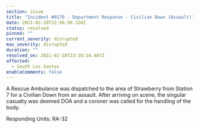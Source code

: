 ```yaml
---
section: issue
title: "Incident #0170 - Department Response - Civilian Down (Assault)"
date: 2021-02-28T22:56:50.320Z
status: resolved
pinned: ""
current_severity: disrupted
max_severity: disrupted
duration: ""
resolved_on: 2021-02-28T23:10:14.487Z
affected:
  - South Los Santos
enableComments: false
---
```

A Rescue Ambulance was dispatched to the area of Strawberry from Station 7 for a Civilian Down from an assault. After arriving on scene, the singular casualty was deemed DOA and a coroner was called for the handling of the body.

Responding Units: RA-32